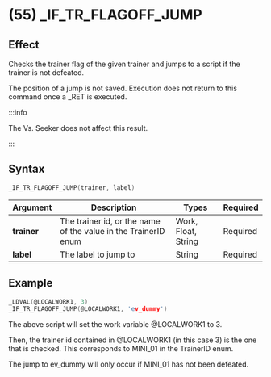 # (55) _IF_TR_FLAGOFF_JUMP

## Effect

Checks the trainer flag of the given trainer and jumps to a script if the trainer is not defeated.

The position of a jump is not saved. Execution does not return to this command once a _RET is executed.

:::info

The Vs. Seeker does not affect this result.

:::

## Syntax

```c
_IF_TR_FLAGOFF_JUMP(trainer, label)
```

| Argument | Description | Types | Required |
| - | - | - | - |
| **trainer** | The trainer id, or the name of the value in the TrainerID enum | Work, Float, String | Required |
| **label** | The label to jump to | String | Required |

## Example

```c
_LDVAL(@LOCALWORK1, 3)
_IF_TR_FLAGOFF_JUMP(@LOCALWORK1, 'ev_dummy')
```

The above script will set the work variable @LOCALWORK1 to 3.

Then, the trainer id contained in @LOCALWORK1 (in this case 3) is the one that is checked. This corresponds to MINI_01 in the TrainerID enum.

The jump to ev_dummy will only occur if MINI_01 has not been defeated.
